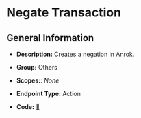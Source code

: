 # Negate Transaction

## General Information

- **Description:** Creates a negation in Anrok.

- **Group:** Others
- **Scopes:**: _None_
- **Endpoint Type:** Action
- **Code:** [🔗](https://github.com/NangoHQ/integration-templates/tree/main/integrations/anrok/actions/negate-transaction.ts)
